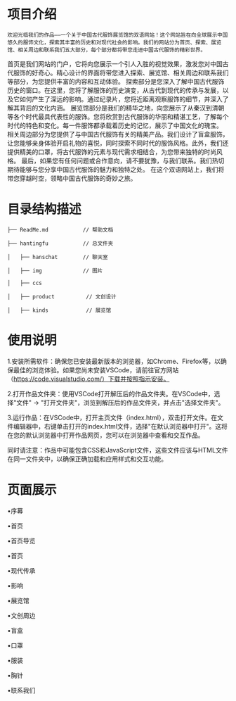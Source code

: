 # 项目介绍
    欢迎光临我们的作品——一个关于中国古代服饰展览馆的双语网站！这个网站旨在向全球展示中国悠久的服饰文化，探索其丰富的历史和对现代社会的影响。我们的网站分为首页、探索、展览馆、相关周边和联系我们五大部分，每个部分都将带您走进中国古代服饰的精彩世界。
首页是我们网站的门户，它将向您展示一个引人入胜的视觉效果，激发您对中国古代服饰的好奇心。精心设计的界面将带您进入探索、展览馆、相关周边和联系我们等部分，为您提供丰富的内容和互动体验。
探索部分是您深入了解中国古代服饰历史的窗口。在这里，您将了解服饰的历史演变，从古代到现代的传承与发展，以及它如何产生了深远的影响。通过纪录片，您将近距离观察服饰的细节，并深入了解其背后的文化内涵。
展览馆部分是我们的精华之地，向您展示了从秦汉到清朝等各个时代最具代表性的服饰。您将欣赏到古代服饰的华丽和精湛工艺，了解每个时代的特色和变化。每一件服饰都承载着历史的记忆，展示了中国文化的瑰宝。
相关周边部分为您提供了与中国古代服饰有关的精美产品。我们设计了盲盒服饰，让您能够亲身体验开启礼物的喜悦，同时探索不同时代的服饰风格。此外，我们还提供精美的口罩，将古代服饰的元素与现代需求相结合，为您带来独特的时尚风格。
最后，如果您有任何问题或合作意向，请不要犹豫，与我们联系。我们热切期待能够与您分享中国古代服饰的魅力和独特之处。
在这个双语网站上，我们将带您穿越时空，领略中国古代服饰的奇妙之旅。
# 目录结构描述
    ├── ReadMe.md           // 帮助文档
    
    ├── hantingfu           // 总文件夹
    
    │   ├── hanschat        // 聊天室
    
    │   ├── img             // 图片
    
    │   ├── ccs
    
    │   ├── product          // 文创设计
    
    │   ├── kinds            // 展览馆
 
# 使用说明
 
1.安装所需软件：确保您已安装最新版本的浏览器，如Chrome、Firefox等，以确保最佳的浏览体验。如果您尚未安装VSCode，请前往官方网站（https://code.visualstudio.com/）下载并按照指示安装。

2.打开作品文件夹：使用VSCode打开解压后的作品文件夹。在VSCode中，选择"文件" -> "打开文件夹"，浏览到解压后的作品文件夹，并点击"选择文件夹"。

3.运行作品：在VSCode中，打开主页文件（index.html），双击打开文件。在文件编辑器中，右键单击打开的index.html文件，选择"在默认浏览器中打开"。这将在您的默认浏览器中打开作品网页，您可以在浏览器中查看和交互作品。

同时请注意：作品中可能包含CSS和JavaScript文件，这些文件应该与HTML文件在同一文件夹中，以确保正确加载和应用样式和交互功能。
 
# 页面展示
•序幕

•首页

•首页导览




•首页




•现代传承




•影响








•展览馆












•文创周边




•盲盒




•口罩




•服装




•胸针




•联系我们

   
 
